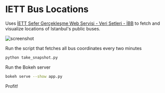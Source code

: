 # IETT Bus Locations

Uses [İETT Sefer Gerçekleşme Web Servisi \- Veri Setleri \- İBB](https://data.ibb.gov.tr/dataset/sefer-gerceklesme-web-servisi) to fetch and visualize locations of Istanbul's public buses.

![screenshot](https://user-images.githubusercontent.com/6636020/86316998-4ad75480-bbfc-11ea-885a-5b4764eefc24.png)

Run the script that fetches all bus coordinates every two minutes

```bash
python take_snapshot.py
```

Run the Bokeh server

```bash
bokeh serve --show app.py
```

Profit!
